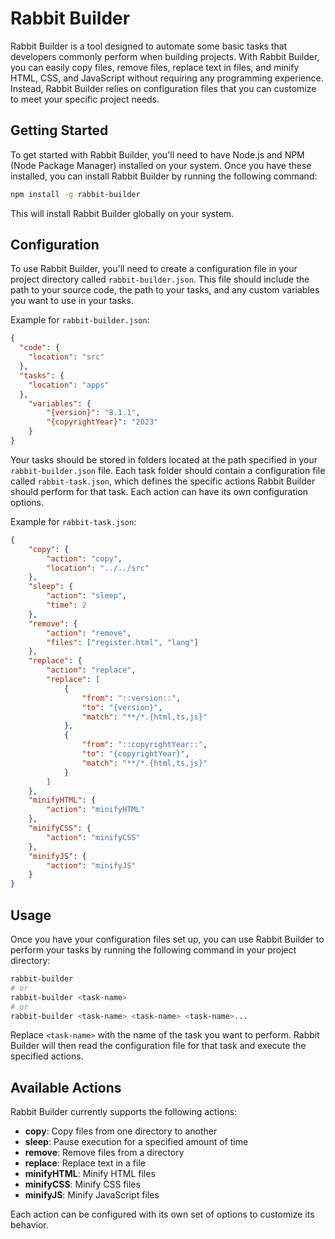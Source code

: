 # Rabbit Builder

Rabbit Builder is a tool designed to automate some basic tasks that developers commonly perform when building projects. With Rabbit Builder, you can easily copy files, remove files, replace text in files, and minify HTML, CSS, and JavaScript without requiring any programming experience. Instead, Rabbit Builder relies on configuration files that you can customize to meet your specific project needs.

## Getting Started

To get started with Rabbit Builder, you'll need to have Node.js and NPM (Node Package Manager) installed on your system. Once you have these installed, you can install Rabbit Builder by running the following command:
```bash
npm install -g rabbit-builder
```
This will install Rabbit Builder globally on your system.

## Configuration

To use Rabbit Builder, you'll need to create a configuration file in your project directory called `rabbit-builder.json`. This file should include the path to your source code, the path to your tasks, and any custom variables you want to use in your tasks.

Example for `rabbit-builder.json`:
```json
{
  "code": {
    "location": "src"
  },
  "tasks": {
    "location": "apps"
  },
	"variables": {
		"{version}": "8.1.1",
		"{copyrightYear}": "2023"
	}
}
```

Your tasks should be stored in folders located at the path specified in your `rabbit-builder.json` file. Each task folder should contain a configuration file called `rabbit-task.json`, which defines the specific actions Rabbit Builder should perform for that task. Each action can have its own configuration options.

Example for `rabbit-task.json`:
```json
{
	"copy": {
		"action": "copy",
		"location": "../../src"
	},
	"sleep": {
		"action": "sleep",
		"time": 2
	},
	"remove": {
		"action": "remove",
		"files": ["register.html", "lang"]
	},
	"replace": {
		"action": "replace",
		"replace": [
			{
				"from": "::version::",
				"to": "{version}",
				"match": "**/*.{html,ts,js}"
			},
			{
				"from": "::copyrightYear::",
				"to": "{copyrightYear}",
				"match": "**/*.{html,ts,js}"
			}
		]
	},
	"minifyHTML": {
		"action": "minifyHTML"
	},
	"minifyCSS": {
		"action": "minifyCSS"
	},
	"minifyJS": {
		"action": "minifyJS"
	}
}
```

## Usage

Once you have your configuration files set up, you can use Rabbit Builder to perform your tasks by running the following command in your project directory:

```bash
rabbit-builder
# or
rabbit-builder <task-name>
# or
rabbit-builder <task-name> <task-name> <task-name>...
```

Replace `<task-name>` with the name of the task you want to perform. Rabbit Builder will then read the configuration file for that task and execute the specified actions.

## Available Actions
Rabbit Builder currently supports the following actions:

- **copy**: Copy files from one directory to another
- **sleep**: Pause execution for a specified amount of time
- **remove**: Remove files from a directory
- **replace**: Replace text in a file
- **minifyHTML**: Minify HTML files
- **minifyCSS**: Minify CSS files
- **minifyJS**: Minify JavaScript files

Each action can be configured with its own set of options to customize its behavior.